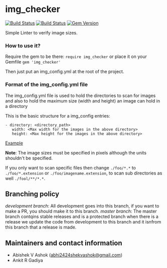 # img_checker

[![Build Status](https://travis-ci.org/Abhi2424shek/img_checker.svg)](https://travis-ci.org/Abhi2424shek/img_checker)
[![Build Status](https://app.snap-ci.com/Abhi2424shek/img_checker/branch/master/build_image)](https://app.snap-ci.com/Abhi2424shek/img_checker/branch/master)
[![Gem Version](https://badge.fury.io/rb/img_checker.svg)](https://badge.fury.io/rb/img_checker)

Simple Linter to verify image sizes.

### How to use it?
Require the gem to be there:
`require img_checker`
or place it on your Gemfile
`gem 'img_checker'`

Then just put an img_config.yml at the root of the project.

### Format of the img_config.yml file
The img_config.yml file is used to hold the directories to scan for images
and also to hold the maximum size (width and height) an image can hold in a directory

This is the basic structure for a img_config entries:
```
- directory: <directory_path>
   width: <Max width for the images in the above directory>
   height: <Max height for the images in the above directory>
```

[Example](https://github.com/Abhi2424shek/img_checker/blob/master/test/img_config.yml)

**Note**: The image sizes must be specified in pixels although the units shouldn't be specified.

If you only want to scan specific files then change `./foo/*.*` to `./foo/*.extension` or
`./foo/imagename.extension`, to scan sub directories as well `./fool/**/*.*`.

## Branching policy
_development branch_: All development goes into this branch, if you want to make a PR, you should make it to this branch.
_master branch_: The master branch contqins stable releases and is a protected branch when there is a release we update the code from development to this branch and it isnfrom this branch that a release is made.

## Maintainers and contact information
- Abishek V Ashok (abhi2424shekvashok@gmail.com)
- Ankit R Gadiya
